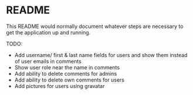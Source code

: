 # README

This README would normally document whatever steps are necessary to get the
application up and running.

TODO:

* Add username/ first & last name fields for users 
and show them instead of user emails in comments
* Show user role near the name in comments 
* Add ability to delete comments for admins 
* Add ability to delete own comments for users 
* Add pictures for users using gravatar

